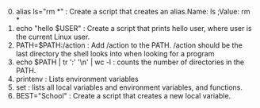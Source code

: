 0. alias ls="rm *" : Create a script that creates an alias.Name: ls ;Value: rm *
1. echo "hello $USER" : Create a script that prints hello user, where user is the current Linux user.
2. PATH=$PATH:/action : Add /action to the PATH. /action should be the last directory the shell looks into when looking for a program
3. echo $PATH | tr ':' '\n' | wc -l : counts the number of directories in the PATH.
4. printenv :  Lists environment variables
5. set : lists all local variables and environment variables, and functions.
6. BEST="School" : Create a script that creates a new local variable.
